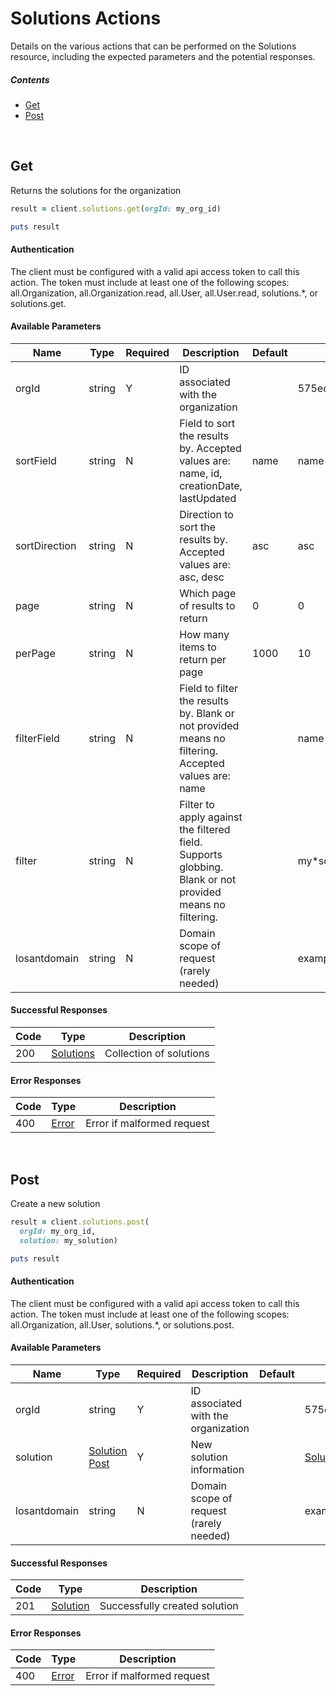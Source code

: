 # Solutions Actions

Details on the various actions that can be performed on the
Solutions resource, including the expected
parameters and the potential responses.

##### Contents

*   [Get](#get)
*   [Post](#post)

<br/>

## Get

Returns the solutions for the organization

```ruby
result = client.solutions.get(orgId: my_org_id)

puts result
```

#### Authentication
The client must be configured with a valid api access token to call this
action. The token must include at least one of the following scopes:
all.Organization, all.Organization.read, all.User, all.User.read, solutions.*, or solutions.get.

#### Available Parameters

| Name | Type | Required | Description | Default | Example |
| ---- | ---- | -------- | ----------- | ------- | ------- |
| orgId | string | Y | ID associated with the organization |  | 575ed6e87ae143cd83dc4aa8 |
| sortField | string | N | Field to sort the results by. Accepted values are: name, id, creationDate, lastUpdated | name | name |
| sortDirection | string | N | Direction to sort the results by. Accepted values are: asc, desc | asc | asc |
| page | string | N | Which page of results to return | 0 | 0 |
| perPage | string | N | How many items to return per page | 1000 | 10 |
| filterField | string | N | Field to filter the results by. Blank or not provided means no filtering. Accepted values are: name |  | name |
| filter | string | N | Filter to apply against the filtered field. Supports globbing. Blank or not provided means no filtering. |  | my*solution |
| losantdomain | string | N | Domain scope of request (rarely needed) |  | example.com |

#### Successful Responses

| Code | Type | Description |
| ---- | ---- | ----------- |
| 200 | [Solutions](_schemas.md#solutions) | Collection of solutions |

#### Error Responses

| Code | Type | Description |
| ---- | ---- | ----------- |
| 400 | [Error](_schemas.md#error) | Error if malformed request |

<br/>

## Post

Create a new solution

```ruby
result = client.solutions.post(
  orgId: my_org_id,
  solution: my_solution)

puts result
```

#### Authentication
The client must be configured with a valid api access token to call this
action. The token must include at least one of the following scopes:
all.Organization, all.User, solutions.*, or solutions.post.

#### Available Parameters

| Name | Type | Required | Description | Default | Example |
| ---- | ---- | -------- | ----------- | ------- | ------- |
| orgId | string | Y | ID associated with the organization |  | 575ed6e87ae143cd83dc4aa8 |
| solution | [Solution Post](_schemas.md#solution-post) | Y | New solution information |  | [Solution Post Example](_schemas.md#solution-post-example) |
| losantdomain | string | N | Domain scope of request (rarely needed) |  | example.com |

#### Successful Responses

| Code | Type | Description |
| ---- | ---- | ----------- |
| 201 | [Solution](_schemas.md#solution) | Successfully created solution |

#### Error Responses

| Code | Type | Description |
| ---- | ---- | ----------- |
| 400 | [Error](_schemas.md#error) | Error if malformed request |
